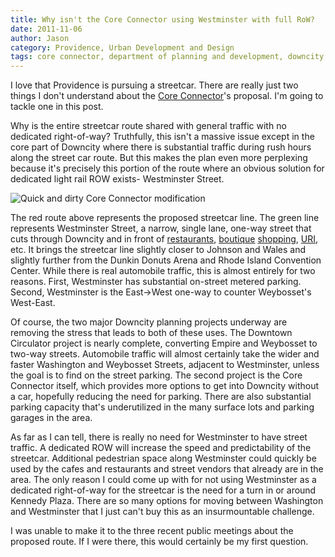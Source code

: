 ```yaml
---
title: Why isn't the Core Connector using Westminster with full RoW?
date: 2011-11-06
author: Jason
category: Providence, Urban Development and Design
tags: core connector, department of planning and development, downcity, providence, ri, streetcar, urban development, westminster street
---
```


I love that Providence is pursuing a streetcar. There are really just
two things I don't understand about the [Core Connector][]'s proposal.
I'm going to tackle one in this post.

Why is the entire streetcar route shared with general traffic with no
dedicated right-of-way? Truthfully, this isn't a massive issue except in
the core part of Downcity where there is substantial traffic during rush
hours along the street car route. But this makes the plan even more
perplexing because it's precisely this portion of the route where an
obvious solution for dedicated light rail ROW exists- Westminster
Street.

![Quick and dirty Core Connector modification][]

The red route above represents the proposed streetcar line. The green
line represents Westminster Street, a narrow, single lane, one-way
street that cuts through Downcity and in front of [restaurants][],
[boutique][] [shopping][], [URI][], etc. It brings the streetcar line
slightly closer to Johnson and Wales and slightly further from the
Dunkin Donuts Arena and Rhode Island Convention Center. While there is
real automobile traffic, this is almost entirely for two reasons. First,
Westminster has substantial on-street metered parking. Second,
Westminster is the East-\>West one-way to counter Weybosset's West-East.

Of course, the two major Downcity planning projects underway are
removing the stress that leads to both of these uses. The Downtown
Circulator project is nearly complete, converting Empire and Weybosset
to two-way streets. Automobile traffic will almost certainly take the
wider and faster Washington and Weybosset Streets, adjacent to
Westminster, unless the goal is to find on the street parking. The
second project is the Core Connector itself, which provides more options
to get into Downcity without a car, hopefully reducing the need for
parking. There are also substantial parking capacity that's
underutilized in the many surface lots and parking garages in the area.

As far as I can tell, there is really no need for Westminster to have
street traffic. A dedicated ROW will increase the speed and
predictability of the streetcar. Additional pedestrian space along
Westminster could quickly be used by the cafes and restaurants and
street vendors that already are in the area. The only reason I could
come up with for not using Westminster as a dedicated right-of-way for
the streetcar is the need for a turn in or around Kennedy Plaza. There
are so many options for moving between Washington and Westminster that I
just can't buy this as an insurmountable challenge.

I was unable to make it to the three recent public meetings about the
proposed route. If I were there, this would certainly be my first
question.


[Core Connector]: http://providencecoreconnector.com/
[Quick and dirty Core Connector modification]: /img/Route-November-3.png
  "CoreConnectorRouteModified"
[restaurants]: http://suraprovidence.com/
[boutique]: http://www.queenofheartsandmodernlove.com/
[shopping]: http://www.shopwarf.com
[URI]: http://www.uri.edu/prov/

